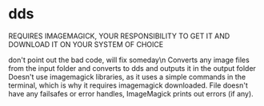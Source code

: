 # dds
REQUIRES IMAGEMAGICK, YOUR RESPONSIBILITY TO GET IT AND DOWNLOAD IT ON YOUR SYSTEM OF CHOICE

don't point out the bad code, will fix someday\n
Converts any image files from the input folder and converts to dds and outputs it in the output folder
Doesn't use imagemagick libraries, as it uses a simple commands in the terminal, which is why it requires imagemagick downloaded.
File doesn't have any failsafes or error handles, ImageMagick prints out errors (if any).

